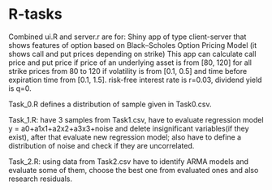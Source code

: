 # R-tasks
Combined ui.R and server.r are for:
Shiny app of type client-server that shows features of option based on Black–Scholes Option Pricing Model (it shows call and  put prices depending on strike)
This app can calculate call price and put price if price of an underlying asset is from [80, 120] for all strike prices from 80 to 120 if volatility is from [0.1, 0.5] and time before expiration time from [0.1, 1.5].
risk-free interest rate is r=0.03, dividend yield is q=0.

Task_0.R defines a distribution of sample given in Task0.csv.

Task_1.R: have 3 samples from Task1.csv, have to evaluate regression model y = a0+a1x1+a2x2+a3x3+noise and delete insignificant variables(if they exist), after that evaluate new regression model; also have to define a distribution of noise and check if they are uncorrelated.

Task_2.R: using data from Task2.csv have to identify ARMA models and evaluate some of them, choose the best one from evaluated ones and also research residuals.
